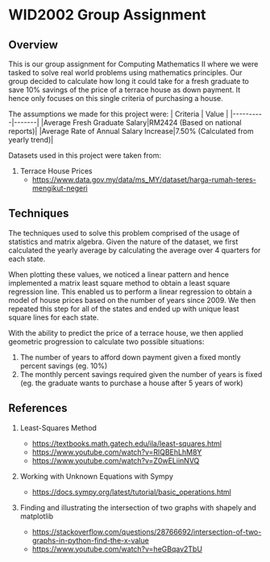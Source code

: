 # WID2002 Group Assignment

## Overview

This is our group assignment for Computing Mathematics II where we were tasked to solve real world problems using mathematics principles. Our group decided to calculate how long it could take for a fresh graduate to save 10% savings of the price of a terrace house as down payment. It hence only focuses on this single criteria of purchasing a house.

The assumptions we made for this project were:
| Criteria | Value |
|----------|-------|
|Average Fresh Graduate Salary|RM2424 (Based on national reports)|
|Average Rate of Annual Salary Increase|7.50% (Calculated from yearly trend)|

Datasets used in this project were taken from:

1. Terrace House Prices
   - https://www.data.gov.my/data/ms_MY/dataset/harga-rumah-teres-mengikut-negeri

## Techniques

The techniques used to solve this problem comprised of the usage of statistics and matrix algebra. Given the nature of the dataset, we first calculated the yearly average by calculating the average over 4 quarters for each state.

When plotting these values, we noticed a linear pattern and hence implemented a matrix least square method to obtain a least square regression line. This enabled us to perform a linear regression to obtain a model of house prices based on the number of years since 2009. We then repeated this step for all of the states and ended up with unique least square lines for each state.

With the ability to predict the price of a terrace house, we then applied geometric progression to calculate two possible situations:

1. The number of years to afford down payment given a fixed montly percent savings (eg. 10%)
2. The monthly percent savings required given the number of years is fixed (eg. the graduate wants to purchase a house after 5 years of work)

## References

1. Least-Squares Method

   - https://textbooks.math.gatech.edu/ila/least-squares.html
   - https://www.youtube.com/watch?v=RlQBEhLhM8Y
   - https://www.youtube.com/watch?v=Z0wELiinNVQ

2. Working with Unknown Equations with Sympy

   - https://docs.sympy.org/latest/tutorial/basic_operations.html

3. Finding and illustrating the intersection of two graphs with shapely and matplotlib
   - https://stackoverflow.com/questions/28766692/intersection-of-two-graphs-in-python-find-the-x-value
   - https://www.youtube.com/watch?v=heGBqav2TbU
